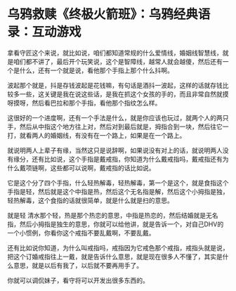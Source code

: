 # 乌鸦救赎《终极火箭班》：乌鸦经典语录：互动游戏

拿看守匠这个来说，就比如说，咱们都知道常规的什么爱情线，婚姻线智慧线，就是咱们都不讲了，最后开个玩笑说，这个是智障线，越常人就会越傻，然后还有一个是什么，还有一个就是说，看他那个手指上那个什么抖啊。

波起那个就是，抖是存钱波起是花钱嘛，有句话是酒抖一波起，这样的话就存钱比较多一些，这关键是我在说这些话，是我在抓这个女孩的手的，而且非常自然就摸呀摸呀，然后看巴拉和那个手指，看他那个指纹怎么样。

这很好的一个进度啊，还有一个手法是什么，就是你应该也玩过，就两个人的两只手，然后从中指这个地方往上对，然后对到最后就是，拇指合到一块，然后往它一打，就看两人的婚姻线，有没有在一个路上，如果是在一个路上。

就说明两人上辈子有缘，当然这只是说辞啊，如果说没有对上的话，就说明两人没有缘分，还有比如说，这个手指是戴戒指，你知道为什么戴戒指吗，戴戒指还有为什么戴项链啊，这些都可以说啊，戴戒指的话比如说。

它是这个分了四个手指，什么轻热解毒，轻热解毒，第一个是这个，就是食指这个手指是轻，然后就是这个中指是热，然后这个无名指是解，然后这个小拇指是独，轻热解毒，这个食指的话就很简单，就是什么就是扫的意思。

就是轻 清水那个轻，热是那个热恋的意思，中指是热恋的，然后结婚就是无名指，然后小拇指是独生的意思，你就可以给他讲，就是告诉一个，对自己DHV的一个小惯例，你看你这个戒指不要乱戴啊，不要乱戴。

还有比如说你知道，为什么叫戒指吗，戒指因为它戒色那个戒指，戒指头就是说，把这个订婚戒指往上一戴，就是告诉什么意思，就是现在很多人不懂了，其实是什么意思，就是以后有我了，以后就不要再用手了。

你就可以调侃妹子，看守将可以开发出很多东西的。